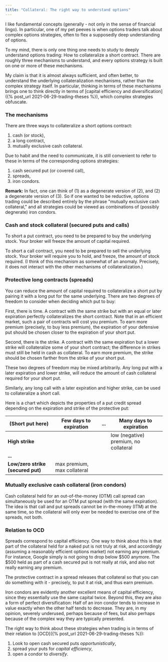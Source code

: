 ```yaml
---
title: "Collateral: The right way to understand options"
---
```


I like fundamental concepts (generally - not only in the sense of financial lingo). In particular, one of my pet peeves is when options traders talk about complex options strategies, often to flex a supposedly deep understanding of options.

To my mind, there is only one thing one needs to study to deeply understand options trading: How to collateralize a short contract. There are roughly three mechanisms to understand, and every options strategy is built on one or more of these mechanisms.

My claim is that it is almost always sufficient, and often better, to understand the underlying collateralization mechanisms, rather than the complex strategy itself. In particular, thinking in terms of these mechanisms brings one to think directly in terms of [capital efficiency and diversification]({% post_url 2021-06-29-trading-theses %}), which complex strategies obfuscate.



### The mechanisms

There are three ways to collateralize a short options contract:

1. cash (or stock),
2. a long contract,
3. mutually exclusive cash collateral.

Due to habit and the need to communicate, it is still convenient to refer to these in terms of the corresponding options strategies:

1. cash secured put (or covered call),
2. spreads,
3. iron condors. 

__Remark:__ In fact, one can think of (1) as a degenerate version of (2), and (2) a degenerate version of (3). So if one wanted to be reductive, options trading could be described entirely by the phrase "mutually exclusive cash collateral," and all strategies could be viewed as combinations of (possibly degnerate) iron condors.

### Cash and stock collateral (secured puts and calls)

To short a put contract, you need to be prepared to buy the underlying stock. Your broker will freeze the amount of capital required.

To short a call contract, you need to be prepared to sell the underlying stock. Your broker will require you to hold, and freeze, the amount of stock required. (I think of this mechanism as somewhat of an anomaly. Precisely, it does not interact with the other mechanisms of collateralization.)

### Protective long contracts (spreads)

You can reduce the amount of capital required to collateralize a short put by pairing it with a long put for the same underlying. There are two degrees of freedom to consider when deciding which put to buy:

First, there is time. A contract with the same strike but with an equal or later expiration perfectly collateralizes the short contract. Note that in an efficient market, such a pair of contracts will cost you premium. To earn more premium (precisely, to buy less premium), the expiration of your defensive put should be chosen closer to the expiration of your short put.

Second, there is the strike. A contract with the same expiration but a lower strike will collateralize some of your short contract; the difference in strikes must still be held in cash as collateral. To earn more premium, the strike should be chosen farther from the strike of your short put.

These two degrees of freedom may be mixed arbitrarily. Any long put with a later expiration and lower strike, will reduce the amount of cash collateral required for your short put.

Similarly, any long call with a later expiration and higher strike, can be used to collateralize a short call. 

Here is a chart which depicts the properties of a put credit spread depending on the expiration and strike of the protective put:

| (Short put here)     | Few days to expiration |  ... | Many days to expiration |
| ----------- | ----------- | ----------- | ----------- |
| __High strike__   ||| low (negative) premium, no collateral    |
| __...__   | 
| __Low/zero strike (secured put)__   |max premium, max collateral |


### Mutually exclusive cash collateral (iron condors)

Cash collateral held for an out-of-the-money (OTM) call spread can simultaneously be used for an OTM put spread (with the same expiration). The idea is that call and put spreads cannot be in-the-money (ITM) at the same time, so the collateral will only ever be needed to exercise one of the spreads, not both.


### Relation to OCD

Spreads correspond to capital efficiency. One way to think about this is that part of the collateral held for a naked put is not truly at risk, and accordingly (assuming a reasonably efficient options market) not earning any premium. For instance, Google simply is not going to drop below $500 anymore. The $500 held as part of a cash secured put is not really at risk, and also not really earning any premium.

The protective contract in a spread releases that collateral so that you can do something with it - precisely, to put it at risk, and thus earn premium.

Iron condors are evidently another excellent means of capital efficiency, since they essentially use the same capital twice. Beyond this, they are also a form of perfect diversification: Half of an iron condor tends to increase in value exactly when the other half tends to decrease. They are, in my opinion, severely underused, perhaps because of fees, but also perhaps because of the complex way they are typically presented.

The right way to think about these strategies when trading is in terms of their relation to [OCD]({% post_url 2021-06-29-trading-theses %}):

1. Look to open cash secured puts _opportunistically_,
2. spread your puts for _capital efficiency_,
3. open a condor to _diversify_.

